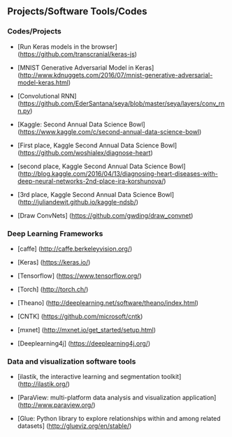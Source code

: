 
Projects/Software Tools/Codes
----------------------------------------------------------------------------------------------------------------------------------


### Codes/Projects
* [Run Keras models in the browser] (https://github.com/transcranial/keras-js)

* [MNIST Generative Adversarial Model in Keras] (http://www.kdnuggets.com/2016/07/mnist-generative-adversarial-model-keras.html)
* [Convolutional RNN] (https://github.com/EderSantana/seya/blob/master/seya/layers/conv_rnn.py)
* [Kaggle: Second Annual Data Science Bowl] (https://www.kaggle.com/c/second-annual-data-science-bowl)
* [First place, Kaggle Second Annual Data Science Bowl] (https://github.com/woshialex/diagnose-heart)
* [second place, Kaggle Second Annual Data Science Bowl] (http://blog.kaggle.com/2016/04/13/diagnosing-heart-diseases-with-deep-neural-networks-2nd-place-ira-korshunova/)
* [3rd place, Kaggle Second Annual Data Science Bowl] (http://juliandewit.github.io/kaggle-ndsb/)
* [Draw ConvNets] (https://github.com/gwding/draw_convnet)



### Deep Learning Frameworks

* [caffe] (http://caffe.berkeleyvision.org/)

* [Keras] (https://keras.io/)

* [Tensorflow] (https://www.tensorflow.org/)

* [Torch] (http://torch.ch/)

* [Theano] (http://deeplearning.net/software/theano/index.html)

* [CNTK] (https://github.com/microsoft/cntk)

* [mxnet] (http://mxnet.io/get_started/setup.html)

* [Deeplearning4j] (https://deeplearning4j.org/)


### Data and visualization software tools

* [ilastik, the interactive learning and segmentation toolkit] (http://ilastik.org/)

* [ParaView: multi-platform data analysis and visualization application] (http://www.paraview.org/)

* [Glue: Python library to explore relationships within and among related datasets] (http://glueviz.org/en/stable/)


